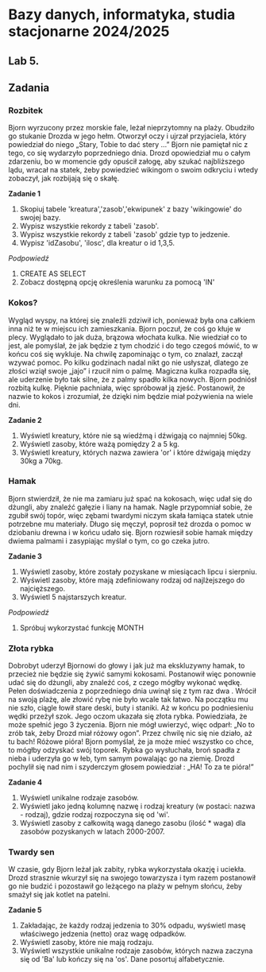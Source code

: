 # Bazy danych, informatyka, studia stacjonarne 2024/2025

## Lab 5.

## **Zadania**

### Rozbitek

Bjorn wyrzucony przez morskie fale, leżał nieprzytomny na plaży. Obudziło go stukanie Drozda w jego hełm. Otworzył oczy i ujrzał przyjaciela, który powiedział do niego „Stary, Tobie to dać stery …” Bjorn nie pamiętał nic z tego, co się wydarzyło poprzedniego dnia. Drozd opowiedział mu o całym zdarzeniu, bo w momencie gdy opuścił załogę, aby szukać najbliższego lądu, wracał na statek, żeby powiedzieć wikingom o swoim odkryciu i wtedy zobaczył, jak rozbijają się o skałę.

**Zadanie 1**

1. Skopiuj tabele 'kreatura','zasob','ekwipunek' z bazy 'wikingowie' do swojej bazy.
2. Wypisz wszystkie rekordy z tabeli 'zasob'.
3. Wypisz wszystkie rekordy z tabeli 'zasob' gdzie typ to jedzenie.
4. Wypisz 'idZasobu', 'ilosc', dla kreatur o id 1,3,5.

_Podpowiedź_
1. CREATE AS SELECT
4. Zobacz dostępną opcję określenia warunku za pomocą 'IN'


### Kokos?

Wygląd wyspy, na której się znaleźli zdziwił ich, ponieważ była ona całkiem inna niż te w miejscu ich zamieszkania. Bjorn poczuł, że coś go kłuje w plecy. Wyglądało to jak duża, brązowa włochata kulka. Nie wiedział co to jest, ale pomyślał, że jak będzie z tym chodzić i do tego czegoś mówić, to w końcu coś się wykluje. Na chwilę zapominając o tym, co znalazł, zaczął wzywać pomoc. Po kilku godzinach nadal nikt go nie usłyszał, dlatego ze złości wziął swoje „jajo” i rzucił nim o palmę. Magiczna kulka rozpadła się, ale uderzenie było tak silne, że z palmy spadło kilka nowych. Bjorn podniósł rozbitą kulkę. Pięknie pachniała, więc spróbował ją zjeść. Postanowił, że nazwie to kokos i zrozumiał, że dzięki nim będzie miał pożywienia na wiele dni.

**Zadanie 2**  

1. Wyświetl kreatury, które nie są wiedźmą i dźwigają co najmniej 50kg.
2. Wyświetl zasoby, które ważą pomiędzy 2 a 5 kg.
3. Wyświetl kreatury, których nazwa zawiera 'or' i które dźwigają między 30kg a 70kg.

### Hamak

Bjorn stwierdził, że nie ma zamiaru już spać na kokosach, więc udał się do dżungli, aby znaleźć gałęzie i liany na hamak. Nagle przypomniał sobie, że zgubił swój topór, więc zębami twardymi niczym skała łamiąca statek utnie potrzebne mu materiały. Długo się męczył, poprosił też drozda o pomoc w dziobaniu drewna i w końcu udało się. Bjorn rozwiesił sobie hamak między dwiema palmami i zasypiając myślał o tym, co go czeka jutro.

**Zadanie 3**

1. Wyświetl zasoby, które zostały pozyskane w miesiącach lipcu i sierpniu.
2. Wyświetl zasoby, które mają zdefiniowany rodzaj od najlżejszego do najcięższego.
3. Wyświetl 5 najstarszych kreatur.

_Podpowiedź_
1. Spróbuj wykorzystać funkcję MONTH


### Złota rybka

Dobrobyt uderzył Bjornowi do głowy i jak już ma ekskluzywny hamak, to przecież nie będzie się żywić samymi kokosami. Postanowił więc ponownie udać się do dżungli, aby znaleźć coś, z czego mógłby wykonać wędkę. Pełen doświadczenia z poprzedniego dnia uwinął się z tym raz dwa . Wrócił na swoją plażę, ale złowić rybę nie było wcale tak łatwo. Na początku mu nie szło, ciągle łowił stare deski, buty i staniki. Aż w końcu po podniesieniu wędki przeżył szok. Jego oczom ukazała się złota rybka. Powiedziała, że może spełnić jego 3 życzenia. Bjorn nie mógł uwierzyć, więc odparł: „No to zrób tak, żeby Drozd miał różowy ogon”. Przez chwilę nic się nie działo, aż tu bach! Różowe pióra! Bjorn pomyślał, że ja może mieć wszystko co chce, to mógłby odzyskać swój toporek. Rybka go wysłuchała, broń spadła z nieba i uderzyła go w łeb, tym samym powalając go na ziemię. Drozd pochylił się nad nim i szyderczym głosem powiedział : „HA! To za te pióra!”

**Zadanie 4**

1. Wyświetl unikalne rodzaje zasobów.
2. Wyświetl jako jedną kolumnę nazwę i rodzaj kreatury (w postaci: nazwa - rodzaj), gdzie rodzaj rozpoczyna się od 'wi'.
3. Wyświetl zasoby z całkowitą wagą danego zasobu (ilość * waga) dla zasobów pozyskanych w latach 2000-2007.

### Twardy sen

W czasie, gdy Bjorn leżał jak zabity, rybka wykorzystała okazję i uciekła. Drozd strasznie wkurzył się na swojego towarzysza i tym razem postanowił go nie budzić i pozostawił go leżącego na plaży w pełnym słońcu, żeby smażył się jak kotlet na patelni.

**Zadanie 5**

1. Zakładając, że każdy rodzaj jedzenia to 30% odpadu, wyświetl masę właściwego jedzenia (netto) oraz wagę odpadków.
2. Wyświetl zasoby, które nie mają rodzaju.
3. Wyświetl wszystkie unikalne rodzaje zasobów, których nazwa zaczyna się od 'Ba' lub kończy się na 'os'. Dane posortuj alfabetycznie.